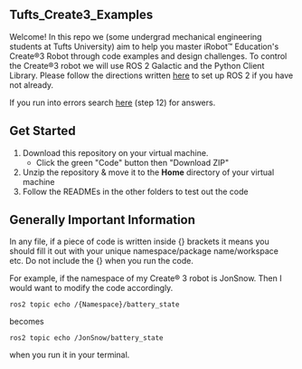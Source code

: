 ## Tufts_Create3_Examples

Welcome! In this repo we (some undergrad mechanical engineering students at Tufts University) aim to help you master iRobot™ Education's Create®3 Robot through code examples and design challenges. To control the Create®3 robot we will use ROS 2 Galactic and the Python Client Library. Please follow the directions written [here](https://iroboteducation.github.io/create3_docs/setup/ubuntu2004/) to set up ROS 2 if you have not already.  

If you run into errors search [here](https://katewujciak.wixsite.com/projectcreate/parallels) (step 12) for answers.

## Get Started
1. Download this repository on your virtual machine. 
    - Click the green "Code" button then "Download ZIP"
2. Unzip the repository & move it to the **Home** directory of your virtual machine
3. Follow the READMEs in the other folders to test out the code 

## Generally Important Information 

In any file, if a piece of code is written inside {} brackets it means you should fill it out with your unique namespace/package name/workspace etc. Do not include the {} when you run the code.

For example, if the namespace of my Create® 3 robot is JonSnow. Then I would want to modify the code accordingly. 
```
ros2 topic echo /{Namespace}/battery_state
```
becomes
```
ros2 topic echo /JonSnow/battery_state
```
when you run it in your terminal.
